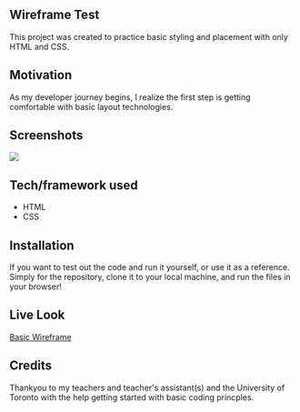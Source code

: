 ## Wireframe Test
This project was created to practice basic styling and placement with only HTML and CSS. 

## Motivation
As my developer journey begins, I realize the first step is getting comfortable with basic layout technologies. 

## Screenshots
![](screenshot.jpg)  

## Tech/framework used

* HTML
* CSS

## Installation
If you want to test out the code and run it yourself, or use it as a reference. 
Simply for the repository, clone it to your local machine, and run the files in your browser!

## Live Look
[Basic Wireframe](https://davidlapadula.github.io/HW-Wireframe/)

## Credits
Thankyou to my teachers and teacher's assistant(s) and the University of Toronto with the help getting started with basic coding princples.